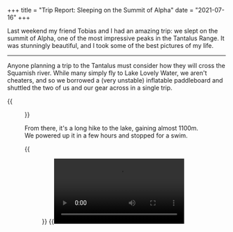 +++
title = "Trip Report: Sleeping on the Summit of Alpha"
date = "2021-07-16"
+++

Last weekend my friend Tobias and I had an amazing trip: we slept on the summit of Alpha, one of the most impressive peaks in the Tantalus Range. It was stunningly beautiful, and I took some of the best pictures of my life.

- - - 

Anyone planning a trip to the Tantalus must consider how they will cross the Squamish river. While many simply fly to Lake Lovely Water, we aren't cheaters, and so we borrowed a (very unstable) inflatable paddleboard and shuttled the two of us and our gear across in a single trip.

{{<figure src="2021-07-10_09-49-56_IMG_20210710_094955.jpg" caption="Party in front of us crossing the Squamish River in a much more stable craft.">}}

From there, it's a long hike to the lake, gaining almost 1100m. We powered up it in a few hours and stopped for a swim.

{{<figure src="2021-07-10_13-17-27_DSC02549_EDIT.jpg">}}
{{<video src="2021-07-10_20-28-11_C0009_EDIT">}}

After relaxing for way too long in the sun, we started the second half of the day: another 1200m of elevation gain to reach the summit. 

Once in the alpine, we were treated to incredible views.

{{<figure src="2021-07-10_15-53-16_DSC02591_EDIT.jpg" caption="Routefinding through alpine meadows. Omega (left) and Niobe (right) in the background.">}}

The climb soon became technical and we were glad to have brought our axes.

{{<figure src="2021-07-10_16-56-20_DSC02599_EDIT.jpg" caption="The summit ridge of Alpha in the background.">}}

I led the crux pitch in my approach shoes. It was harder than expected, and I regretted having ignored all my friends who told me to bring a #4. It was a bit scary, but I pulled through.

At this point, the light was beginning to fade and we basked in its beauty as we scrambled to the summit.

{{<figure src="2021-07-10_19-41-39_DSC02649_EDIT.jpg" caption="Tobias silhouetted against our shadow.">}}

The sunset was unreal. Tobias and I snapped hundreds of photos in an attempt to capture its light, but mostly we just sat and admired the view, content as can be.

{{<figure src="2021-07-10_20-17-55_DSC02697_EDIT.jpg" caption="">}}

{{<figure src="2021-07-10_20-21-29_DSC02706_EDIT.jpg" caption="">}}

{{<figure src="2021-07-10_20-21-51_DSC02709_EDIT.jpg" caption="">}}

{{<figure src="2021-07-10_20-29-19_DSC02739_EDIT.jpg" caption="">}}

{{<figure src="2021-07-10_20-49-05_DSC02748_EDIT.jpg" caption="">}}

{{<figure src="2021-07-10_20-57-24_DSC02782_EDIT.jpg" caption="">}}

{{<video src="2021-07-11_04-30-00_C0017_EDIT">}}

We each chose the flattest spot we could find to put our mattresses and laid down for a short night's sleep. It was remarkably uncomfortable, but I didn't care: I watched the stars, contemplated the drop beside me, and thought about life.

{{<figure src="2021-07-10_22-14-52_DSC02861.jpg" caption="My bivy spot.">}}

I woke up naturally at 04:50 and laid in my sleeping bag for an hour, happier than I've been in a long time.

{{<figure src="2021-07-11_04-54-39_IMG_20210711_045439.jpg" caption="Dawn">}}

{{<figure src="2021-07-11_05-35-39_DSC02875.jpg" caption="">}}

{{<figure src="2021-07-11_05-37-03_DSC02877.jpg" caption="">}}

Once the sun had fully risen, we packed our gear and scrambled down the south face back to the lake. There, we met a gang of polish hikers—one of whom Tobias knew—who fed us sausages.

{{<figure src="2021-07-11_08-14-27_DSC02892_EDIT.jpg" caption="">}}

{{<figure src="2021-07-11_09-26-07_DSC02895_EDIT.jpg" caption="Tobias filtering water at Russian Army camp.">}}

From there, we hiked back to the river at a blistering pace, retrieved our paddleboard, crossed the river, and drove home.

What an absolute heater of a trip.
